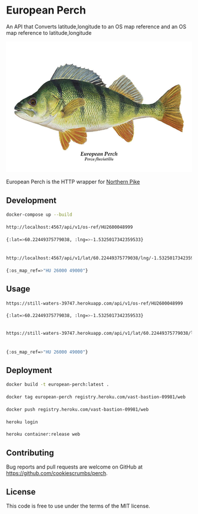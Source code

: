 # European Perch

An API that Converts latitude,longitude to an OS map reference and an OS map reference to latitude,longitude

![Perch](./perch.jpg "European Perch")


European Perch is the HTTP wrapper for [Northern Pike](https://github.com/cookiescrumbs/northern-pike/)


## Development

```bash
docker-compose up --build

http://localhost:4567/api/v1/os-ref/HU2600048999

{:lat=>60.22449375779038, :lng=>-1.5325017342359533}


http://localhost:4567/api/v1/lat/60.22449375779038/lng/-1.5325017342359533

{:os_map_ref=>"HU 26000 49000"}

```

## Usage

```bash
https://still-waters-39747.herokuapp.com/api/v1/os-ref/HU2600048999

{:lat=>60.22449375779038, :lng=>-1.5325017342359533}

```
```bash

https://still-waters-39747.herokuapp.com/api/v1/lat/60.22449375779038/lng/-1.5325017342359533


{:os_map_ref=>"HU 26000 49000"}

```

## Deployment

```bash
docker build -t european-perch:latest .

docker tag european-perch registry.heroku.com/vast-bastion-09981/web

docker push registry.heroku.com/vast-bastion-09981/web

heroku login

heroku container:release web
```

## Contributing
Bug reports and pull requests are welcome on GitHub at https://github.com/cookiescrumbs/perch.

## License
This code is free to use under the terms of the MIT license.